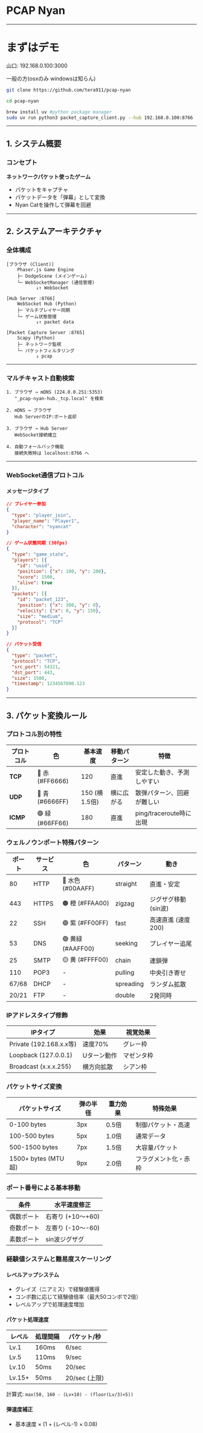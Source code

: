 # PCAP Nyan

---
# まずはデモ

山口: 192.168.0.100:3000

一般の方(osxのみ windowsは知らん)
```bash
git clone https://github.com/tera911/pcap-nyan

cd pcap-nyan

brew install uv #python package manager
sudo uv run python3 packet_capture_client.py --hub 192.168.0.100:8766

```


---

## 1. システム概要

### コンセプト
**ネットワークパケット使ったゲーム**

- パケットをキャプチャ
- パケットデータを「弾幕」として変換
- Nyan Catを操作して弾幕を回避

---

## 2. システムアーキテクチャ

### 全体構成

```
[ブラウザ (Client)]
    Phaser.js Game Engine
    ├─ DodgeScene (メインゲーム)
    └─ WebSocketManager (通信管理)
           ↓↑ WebSocket
    
[Hub Server :8766]
    WebSocket Hub (Python)
    ├─ マルチプレイヤー同期
    └─ ゲーム状態管理
           ↓↑ packet data
    
[Packet Capture Server :8765]
    Scapy (Python)
    ├─ ネットワーク監視
    └─ パケットフィルタリング
           ↓ pcap
```

---

### マルチキャスト自動検索

```
1. ブラウザ → mDNS (224.0.0.251:5353)
   "_pcap-nyan-hub._tcp.local" を検索

2. mDNS → ブラウザ
   Hub ServerのIP:ポート返却

3. ブラウザ → Hub Server
   WebSocket接続確立

4. 自動フォールバック機能
   接続失敗時は localhost:8766 へ
```

---

### WebSocket通信プロトコル

#### メッセージタイプ
```json
// プレイヤー参加
{
  "type": "player_join",
  "player_name": "Player1",
  "character": "nyancat"
}

// ゲーム状態同期 (30fps)
{
  "type": "game_state",
  "players": [{
    "id": "uuid",
    "position": {"x": 100, "y": 200},
    "score": 1500,
    "alive": true
  }],
  "packets": [{
    "id": "packet_123",
    "position": {"x": 300, "y": 0},
    "velocity": {"x": 0, "y": 150},
    "size": "medium",
    "protocol": "TCP"
  }]
}

// パケット受信
{
  "type": "packet",
  "protocol": "TCP",
  "src_port": 54321,
  "dst_port": 443,
  "size": 1500,
  "timestamp": 1234567890.123
}
```

---

## 3. パケット変換ルール

### プロトコル別の特性

| プロトコル | 色 | 基本速度 | 移動パターン | 特徴 |
|-----------|-----|---------|-------------|------|
| **TCP** | 🔴 赤 (#FF6666) | 120 | 直進 | 安定した動き、予測しやすい |
| **UDP** | 🔵 青 (#6666FF) | 150 (横1.5倍) | 横に広がる | 散弾パターン、回避が難しい |
| **ICMP** | 🟢 緑 (#66FF66) | 180 | 直進 | ping/traceroute時に出現 |

### ウェルノウンポート特殊パターン

| ポート | サービス | 色 | パターン | 動き |
|--------|---------|-----|---------|------|
| 80 | HTTP | 🔷 水色 (#00AAFF) | straight | 直進・安定 |
| 443 | HTTPS | 🟠 橙 (#FFAA00) | zigzag | ジグザグ移動 (sin波) |
| 22 | SSH | 🟣 紫 (#FF00FF) | fast | 高速直進 (速度200) |
| 53 | DNS | 🟢 黄緑 (#AAFF00) | seeking | プレイヤー追尾 |
| 25 | SMTP | 🟡 黄 (#FFFF00) | chain | 連鎖弾 |
| 110 | POP3 | - | pulling | 中央引き寄せ |
| 67/68 | DHCP | - | spreading | ランダム拡散 |
| 20/21 | FTP | - | double | 2発同時 |

### IPアドレスタイプ修飾

| IPタイプ | 効果 | 視覚効果 |
|----------|------|---------|
| Private (192.168.x.x等) | 速度70% | グレー枠 |
| Loopback (127.0.0.1) | Uターン動作 | マゼンタ枠 |
| Broadcast (x.x.x.255) | 横方向拡散 | シアン枠 |

### パケットサイズ変換

| パケットサイズ | 弾の半径 | 重力効果 | 特殊効果 |
|---------------|---------|---------|---------|
| 0-100 bytes | 3px | 0.5倍 | 制御パケット・高速 |
| 100-500 bytes | 5px | 1.0倍 | 通常データ |
| 500-1500 bytes | 7px | 1.5倍 | 大容量パケット |
| 1500+ bytes (MTU超) | 9px | 2.0倍 | フラグメント化・赤枠 |

### ポート番号による基本移動

| 条件 | 水平速度修正 |
|-----|-------------|
| 偶数ポート | 右寄り (+10〜+60) |
| 奇数ポート | 左寄り (-10〜-60) |
| 素数ポート | sin波ジグザグ |

### 経験値システムと難易度スケーリング

#### レベルアップシステム
- グレイズ（ニアミス）で経験値獲得
- コンボ数に応じて経験値倍率（最大50コンボで2倍）
- レベルアップで処理速度増加

#### パケット処理速度
| レベル | 処理間隔 | パケット/秒 |
|--------|---------|------------|
| Lv.1 | 160ms | 6/sec |
| Lv.5 | 110ms | 9/sec |
| Lv.10 | 50ms | 20/sec |
| Lv.15+ | 50ms | 20/sec (上限) |

計算式: `max(50, 160 - (Lv×10) - (floor(Lv/3)×5))`

#### 弾速度補正
- 基本速度 × (1 + (レベル-1) × 0.08)

